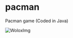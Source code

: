 # pacman
Pacman game (Coded in Java)

![WoloxImg](http://cabaseiot.com.ar/wp-content/uploads/2017/11/wolox-2.png)
